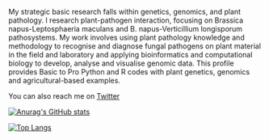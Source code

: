 My strategic basic research falls within genetics, genomics, and plant pathology. I research plant-pathogen interaction, focusing on Brassica napus-Leptosphaeria maculans and B. napus-Verticillium longisporum pathosystems. My work involves using plant pathology knowledge and methodology to recognise and diagnose fungal pathogens on plant material in the field and laboratory and applying bioinformatics and computational biology to develop, analyse and visualise genomic data.
This profile provides Basic to Pro Python and R codes with plant genetics, genomics and agricultural-based examples.

You can also reach me on [Twitter](https://twitter.com/A_Dolatabadian)



[![Anurag's GitHub stats](https://github-readme-stats.vercel.app/api?username=Aria-Dolatabadian)](https://github.com/Aria-Dolatabadian/github-readme-stats)


[![Top Langs](https://github-readme-stats.vercel.app/api/top-langs/?username=Aria-Dolatabadian)](https://github.com/Aria-Dolatabadian/github-readme-stats)


